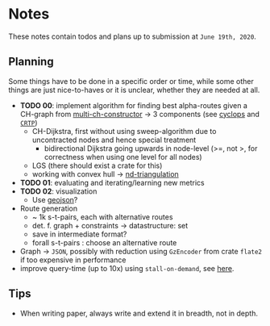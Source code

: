 # Notes

These notes contain todos and plans up to submission at `June 19th, 2020`.

## Planning

Some things have to be done in a specific order or time, while some other things are just nice-to-haves or it is unclear, whether they are needed at all.

- __TODO 00__: implement algorithm for finding best alpha-routes given a CH-graph from [multi-ch-constructor][github/lesstat/multi-ch-constructor] -> 3 components (see [cyclops][github/lesstat/cyclops] and [`CRTP`][fluentcpp/crtp])
  - CH-Dijkstra, first without using sweep-algorithm due to uncontracted nodes and hence special treatment
    - bidirectional Dijkstra going upwards in node-level (>=, not >, for correctness when using one level for all nodes)
  - LGS (there should exist a crate for this)
  - working with convex hull -> [nd-triangulation][github/lesstat/nd-triangulation]
- __TODO 01__: evaluating and iterating/learning new metrics
- __TODO 02__: visualization
  - Use [geojson][github/dominicparga/howto/issues/36]?
- Route generation
  - ~ 1k s-t-pairs, each with alternative routes
  - det. f. graph + constraints -> datastructure: set
  - save in intermediate format?
  - forall s-t-pairs : choose an alternative route
- Graph -> `JSON`, possibly with reduction using `GzEncoder` from crate `flate2` if too expensive in performance
- improve query-time (up to 10x) using `stall-on-demand`, see [here][uni-stuttgart/fmi/ch].

## Tips

- When writing paper, always write and extend it in breadth, not in depth.

[fluentcpp/crtp]: https://www.fluentcpp.com/2017/05/12/curiously-recurring-template-pattern/
[github/dominicparga/howto/issues/36]: https://github.com/dominicparga/howto/issues/36
[github/lesstat/cyclops]: https://github.com/lesstat/cyclops
[github/lesstat/multi-ch-constructor]: https://github.com/lesstat/multi-ch-constructor
[github/lesstat/nd-triangulation]: https://github.com/lesstat/nd-triangulation
[uni-stuttgart/fmi/ch]: https://fmi.uni-stuttgart.de/files/alg/teaching/s15/alg/CH.pdf
